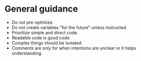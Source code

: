 # General guidance

- Do not pre-optimize.
- Do not create variables "for the future" unless instructed.
- Prioritize simple and direct code.
- Readable code is good code.
- Complex things should be isolated.
- Comments are only for when intentions are unclear or it helps understanding.
